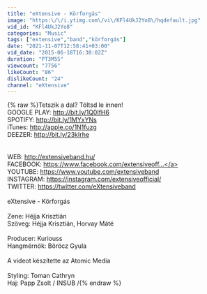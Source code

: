 ```yaml
---
title: "eXtensive - Körforgás"
image: "https:\/\/i.ytimg.com\/vi\/KFl4UkJ2Yo8\/hqdefault.jpg"
vid_id: "KFl4UkJ2Yo8"
categories: "Music"
tags: ["extensive","band","körforgás"]
date: "2021-11-07T12:58:41+03:00"
vid_date: "2015-06-18T16:30:02Z"
duration: "PT3M5S"
viewcount: "7756"
likeCount: "86"
dislikeCount: "24"
channel: "eXtensive"
---
```

{% raw %}Tetszik a dal? Töltsd le innen!<br />GOOGLE PLAY: <a rel="nofollow" target="blank" href="http://bit.ly/1Q0IfH6">http://bit.ly/1Q0IfH6</a><br />SPOTIFY: <a rel="nofollow" target="blank" href="http://bit.ly/1MYxYNs">http://bit.ly/1MYxYNs</a><br />iTunes: <a rel="nofollow" target="blank" href="http://apple.co/1N1fuzg">http://apple.co/1N1fuzg</a><br />DEEZER: <a rel="nofollow" target="blank" href="http://bit.ly/23kIrhe">http://bit.ly/23kIrhe</a><br /><br /><br />WEB: <a rel="nofollow" target="blank" href="http://extensiveband.hu/">http://extensiveband.hu/</a><br />FACEBOOK: <a rel="nofollow" target="blank" href="https://www.facebook.com/extensiveoff...">https://www.facebook.com/extensiveoff...</a><br />YOUTUBE: <a rel="nofollow" target="blank" href="https://www.youtube.com/extensiveband">https://www.youtube.com/extensiveband</a><br />INSTAGRAM: <a rel="nofollow" target="blank" href="https://instagram.com/extensiveofficial/">https://instagram.com/extensiveofficial/</a><br />TWITTER: <a rel="nofollow" target="blank" href="https://twitter.com/eXtensiveband">https://twitter.com/eXtensiveband</a><br /><br />eXtensive - Körforgás<br /><br />Zene: Héjja Krisztián<br />Szöveg: Héjja Krisztián, Horvay Máté<br /><br />Producer: Kuriouss<br />Hangmérnök: Böröcz Gyula <br /><br />A videot készítette az Atomic Media<br /><br />Styling: Toman Cathryn<br />Haj: Papp Zsolt / INSUB /{% endraw %}
